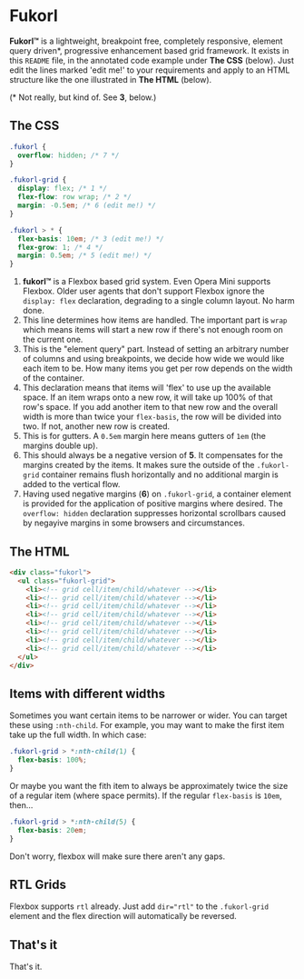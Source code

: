 # Fukorl

**Fukorl&trade;** is a lightweight, breakpoint free, completely responsive, element query driven\*, progressive enhancement based grid framework. It exists in this `README` file, in the annotated code example under **The CSS** (below). Just edit the lines marked 'edit me!' to your requirements and apply to an HTML structure like the one illustrated in **The HTML** (below).

(\* Not really, but kind of. See **3**, below.)

## The CSS

```css
.fukorl {
  overflow: hidden; /* 7 */
}

.fukorl-grid {
  display: flex; /* 1 */
  flex-flow: row wrap; /* 2 */
  margin: -0.5em; /* 6 (edit me!) */
}

.fukorl > * {
  flex-basis: 10em; /* 3 (edit me!) */
  flex-grow: 1; /* 4 */
  margin: 0.5em; /* 5 (edit me!) */
}
```

1. **fukorl&trade;** is a Flexbox based grid system. Even Opera Mini supports Flexbox. Older user agents that don't support Flexbox ignore the `display: flex` declaration, degrading to a single column layout. No harm done.
2. This line determines how items are handled. The important part is `wrap` which means items will start a new row if there's not enough room on the current one.
3. This is the "element query" part. Instead of setting an arbitrary number of columns and using breakpoints, we decide how wide we would like each item to be. How many items you get per row depends on the width of the container.
4. This declaration means that items will 'flex' to use up the available space. If an item wraps onto a new row, it will take up 100% of that row's space. If you add another item to that new row and the overall width is more than twice your `flex-basis`, the row will be divided into two. If not, another new row is created.
5. This is for gutters. A `0.5em` margin here means gutters of `1em` (the margins double up).
6. This should always be a negative version of **5**. It compensates for the margins created by the items. It makes sure the outside of the `.fukorl-grid` container remains flush horizontally and no additional margin is added to the vertical flow.
7. Having used negative margins (**6**) on `.fukorl-grid`, a container element is provided for the application of positive margins where desired. The `overflow: hidden` declaration suppresses horizontal scrollbars caused by negayive margins in some browsers and circumstances.

## The HTML

```html
<div class="fukorl">
  <ul class="fukorl-grid">
    <li><!-- grid cell/item/child/whatever --></li>
    <li><!-- grid cell/item/child/whatever --></li>
    <li><!-- grid cell/item/child/whatever --></li>
    <li><!-- grid cell/item/child/whatever --></li>
    <li><!-- grid cell/item/child/whatever --></li>
    <li><!-- grid cell/item/child/whatever --></li>
    <li><!-- grid cell/item/child/whatever --></li>
    <li><!-- grid cell/item/child/whatever --></li>
  </ul>
</div>
```

## Items with different widths

Sometimes you want certain items to be narrower or wider. You can target these using `:nth-child`. For example, you may want to make the first item take up the full width. In which case:

```css
.fukorl-grid > *:nth-child(1) {
  flex-basis: 100%;
}
```

Or maybe you want the fith item to always be approximately twice the size of a regular item (where space permits). If the regular `flex-basis` is `10em`, then&hellip;

```css
.fukorl-grid > *:nth-child(5) {
  flex-basis: 20em;
}
```

Don't worry, flexbox will make sure there aren't any gaps.

## RTL Grids

Flexbox supports `rtl` already. Just add `dir="rtl"` to the `.fukorl-grid` element and the flex direction will automatically be reversed.

## That's it

That's it.

